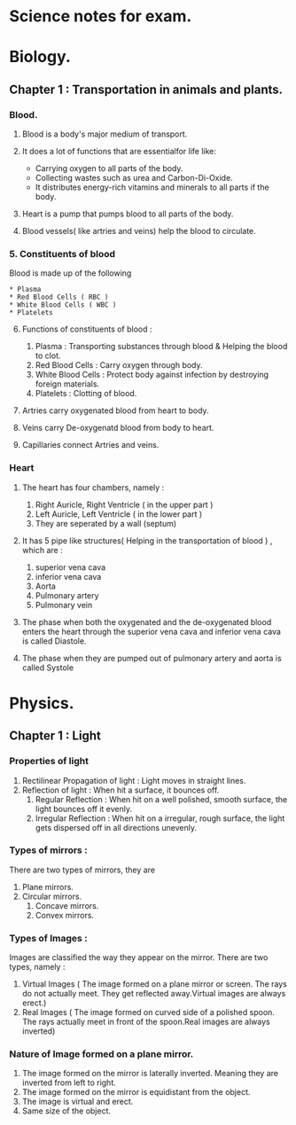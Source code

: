 
# Science notes for exam.

# Biology.

## Chapter 1 : Transportation in animals and plants.

### Blood.

1. Blood is a body's major medium of transport.

2. It does a lot of functions that are essentialfor life like:
	* Carrying oxygen to all parts of the body.
	* Collecting wastes such as urea and Carbon-Di-Oxide.
	* It distributes energy-rich vitamins and minerals to all parts if the body.

3. Heart is a pump that pumps blood to all parts of the body.

4. Blood vessels( like artries and veins) help the blood to circulate.

### 5. Constituents of blood
Blood is made up of the following

	* Plasma 
	* Red Blood Cells ( RBC ) 
	* White Blood Cells ( WBC )
	* Platelets

6. Functions of constituents of blood :
	1. Plasma : Transporting substances through blood & Helping the blood to clot.
	2. Red Blood Cells : Carry oxygen through body.
	3. White Blood Cells : Protect body against infection by destroying foreign materials.
	4. Platelets : Clotting of blood.


7. Artries carry oxygenated blood from heart to body.

8. Veins carry De-oxygenatd blood from body to heart.

9. Capillaries connect Artries and veins. 


### Heart

1. The heart has four chambers, namely :
	1. Right Auricle, Right Ventricle ( in the upper part )
	2. Left Auricle, Left Ventricle ( in the lower part )
	3. They are seperated by a wall (septum)

2. It has 5 pipe like structures( Helping in the transportation of blood ) , which are :
	1. superior vena cava
	2. inferior vena cava
	3. Aorta
	4. Pulmonary artery
	4. Pulmonary vein

3. The phase when both the oxygenated and the de-oxygenated blood enters the heart through the superior vena cava and inferior vena cava is called Diastole.

4. The phase when they are pumped out of pulmonary artery and aorta is called Systole


# Physics.

## Chapter 1 : Light

### Properties of light 

1. Rectilinear Propagation of light : Light moves in straight lines.
2. Reflection of light : When hit a  surface, it bounces off.
	1. Regular Reflection : When hit on a well polished, smooth surface, the light bounces off it evenly.
	2. Irregular Reflection : When hit on a irregular, rough surface, the light gets dispersed off in all directions unevenly.

### Types of mirrors :
There are two types of mirrors, they are

1. Plane mirrors.
2. Circular mirrors.
	1. Concave mirrors.
	2. Convex mirrors.

###  Types of Images :
Images are classified the way they appear on the mirror. There are two types, namely :
1. Virtual Images ( The image formed on a plane mirror or screen. The rays do not actually meet. They get reflected away.Virtual images are always erect.)
2. Real Images ( The image formed on curved side of a polished spoon. The rays actually meet in front of the spoon.Real images are always inverted)

### Nature of Image formed on a plane mirror.
1. The image formed on the mirror is laterally inverted. Meaning they are inverted from left to right.
2. The image formed on the mirror is equidistant from the object.
3. The image is virtual and erect.
4. Same size of the object.
